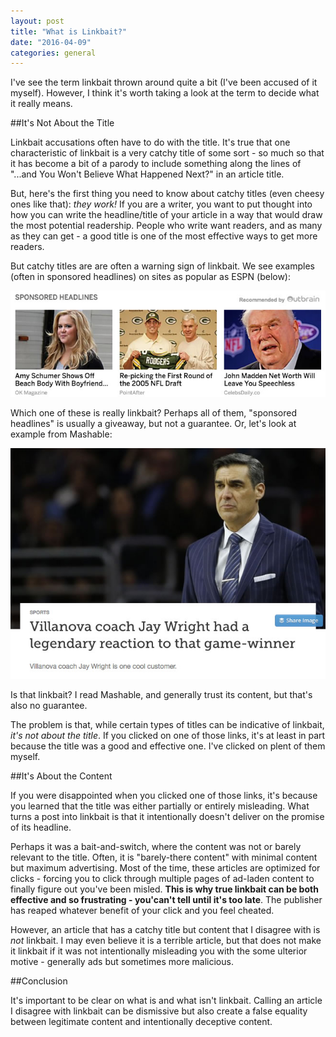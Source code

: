```yaml
---
layout: post
title: "What is Linkbait?"
date: "2016-04-09"
categories: general
---
```


I've see the term linkbait thrown around quite a bit (I've been accused of it myself). However, I think it's worth taking a look at the term to decide what it really means.

##It's Not About the Title

Linkbait accusations often have to do with the title. It's true that one characteristic of linkbait is a very catchy title of some sort - so much so that it has become a bit of a parody to include something along the lines of "...and You Won't Believe What Happened Next?" in an article title.

But, here's the first thing you need to know about catchy titles (even cheesy ones like that): _they work!_ If you are a writer, you want to put thought into how you can write the headline/title of your article in a way that would draw the most potential readership. People who write want readers, and as many as they can get - a good title is one of the most effective ways to get more readers.

But catchy titles are are often a warning sign of linkbait. We see examples (often in sponsored headlines) on sites as popular as ESPN (below):

![ESPN Linkbait](/images/posts/linkbait_espn.jpg)

Which one of these is really linkbait? Perhaps all of them, "sponsored headlines" is usually a giveaway, but not a guarantee. Or, let's look at example from Mashable:

![Mashable Linkbait](/images/posts/linkbait_mashable.jpg)

Is that linkbait? I read Mashable, and generally trust its content, but that's also no guarantee.

The problem is that, while certain types of titles can be indicative of linkbait, *it's not about the title*. If you clicked on one of those links, it's at least in part because the title was a good and effective one. I've clicked on plent of them myself.

##It's About the Content

If you were disappointed when you clicked one of those links, it's because you learned that the title was either partially or entirely misleading. What turns a post into linkbait is that it intentionally doesn't deliver on the promise of its headline.

Perhaps it was a bait-and-switch, where the content was not or barely relevant to the title. Often, it is "barely-there content" with minimal content but maximum advertising. Most of the time, these articles are optimized for clicks - forcing you to click through multiple pages of ad-laden content to finally figure out you've been misled. **This is why true linkbait can be both effective and so frustrating - you'can't tell until it's too late**. The publisher has reaped whatever benefit of your click and you feel cheated.

However, an article that has a catchy title but content that I disagree with is _not_ linkbait. I may even believe it is a terrible article, but that does not make it linkbait if it was not intentionally misleading you with the some ulterior motive - generally ads but sometimes more malicious.

##Conclusion

It's important to be clear on what is and what isn't linkbait. Calling an article I disagree with linkbait can be dismissive but also create a false equality between legitimate content and intentionally deceptive content.